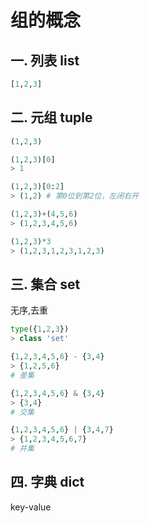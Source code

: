 # 组的概念


## 一. 列表 list
```python
[1,2,3]
```

## 二. 元组 tuple
```python
(1,2,3)

(1,2,3)[0]
> 1

(1,2,3)[0:2]
> (1,2) # 第0位到第2位，左闭右开

(1,2,3)+(4,5,6)
> (1,2,3,4,5,6)

(1,2,3)*3
> (1,2,3,1,2,3,1,2,3)
```

## 三. 集合 set
无序,去重
```python
type({1,2,3})
> class 'set'

{1,2,3,4,5,6} - {3,4}
> {1,2,5,6}
# 差集

{1,2,3,4,5,6} & {3,4}
> {3,4}
# 交集

{1,2,3,4,5,6} | {3,4,7}
> {1,2,3,4,5,6,7}
# 并集
```

## 四. 字典 dict
key-value



<comment-comment/>